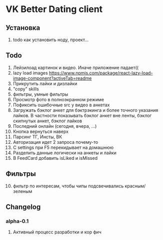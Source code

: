 # VK Better Dating client

## Установка
1. todo как установить ноду, проект...

## Todo
1. Лейзилоад картинок и видео. Иначе приложение падает((
2. lazy load images https://www.npmjs.com/package/react-lazy-load-image-component?activeTab=readme
3. Прикрутить лайки и дизлайки
4. "copy" skills
5. фильтры, умные фильтры
6. Просмотр фото в полноэкранном режиме
7. Пофиксить ошибочные src у видео в анкетах
8. Загружать бэклог анкет для бэктрэкинга и более точного указания лайков. В частности показывать бэклог анкет вне ленты, бэклог скипнутых анкет, бэклог лайков
9. Последний онлайн (сегодня, вчера, ...)
10. Кнопка вернуться наверх
11. Парсинг ТГ, Инсты, ВК
12. Авторизация идет 2 запроса почему-то
13. С settings при F5 перекидывает на домашнюю
14. Разделить данные логически на анкеты и лайки
15. В FeedCard добавить isLiked и isMissed

## Фильтры
10. фильтр по интересам, чтобы чипы подсвечивались красным/зеленым

## Changelog

### alpha-0.1
1. Активный процесс разработки и кор фич